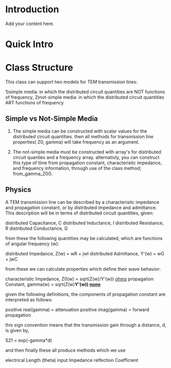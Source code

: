 

# Introduction #

Add your content here.


# Quick Intro #

# Class Structure #

This class can support two models for TEM transmission lines:

1)simple media: in which the distributed circuit quantities are
NOT functions of frequency,
2)not-simple media:  in which the distributed circuit quantities
ART functions of frequency

## Simple vs Not-Simple Media ##
1) The simple media can be constructed with scalar values for the
distributed circuit quantities. then all methods for transmission
line properties( Z0, gamma) will take frequency as an argument.


2) The not-simple media must be constructed with array's for
distributed circuit quanties and a frequency array. alternativly,
you can construct this type of tline from propagation constant,
characterisitc impedance, and frequency information, through use of
the class method; from\_gamma\_Z0().

## Physics ##
A TEM transmission line can be described by a characterisitc
impedance and propagation constant, or by distributed impedance and
admittance. This description will be in terms of distributed
circuit quantities, given:

distributed Capacitance, C
distributed Inductance, I
distributed Resistance, R
distributed Conductance, G

from these the following quantities may be calculated, which
are functions of angular frequency (w):

distributed Impedance,  Z(w) = wR + jwI
distributed Admittance, Y'(w) = wG + jwC

from these we can calculate properties which define their wave
behavior:

characteristic Impedance, Z0(w) = sqrt(Z(w)/Y'(w))		[ohms](ohms.md)
propagation Constant,	gamma(w) = sqrt(Z(w)**Y'(w))	[none](none.md)**

given the following definitions, the components of propagation
constant are interpreted as follows:

positive real(gamma) = attenuation
positive imag(gamma) = forward propagation

this sign convention means that the transmission gain through a
distance, d, is given by,

S21 = exp(-gamma\*d)

and then finally these all produce methods which we use

electrical Length (theta)
input Impedance
relfection Coefficient